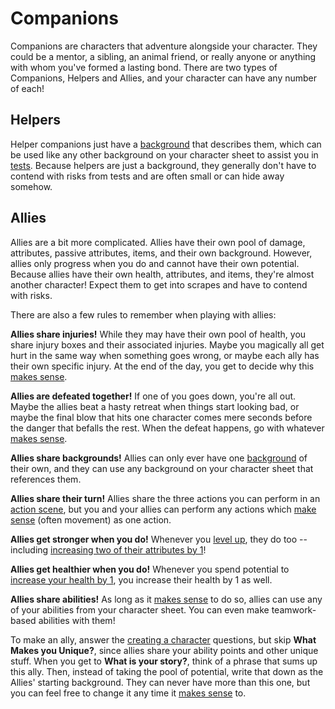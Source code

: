 # Companions

Companions are characters that adventure alongside your character. They could be a mentor, a sibling, an animal friend, or really anyone or anything with whom you've formed a lasting bond. There are two types of Companions, Helpers and Allies, and your character can have any number of each!

## Helpers

Helper companions just have a [background](../character/backgrounds.md) that describes them, which can be used like any other background on your character sheet to assist you in [tests](../gameplay/tests.md). Because helpers are just a background, they generally don't have to contend with risks from tests and are often small or can hide away somehow.

## Allies

Allies are a bit more complicated. Allies have their own pool of damage, attributes, passive attributes, items, and their own background. However, allies only progress when you do and cannot have their own potential. Because allies have their own health, attributes, and items, they're almost another character! Expect them to get into scrapes and have to contend with risks.

There are also a few rules to remember when playing with allies:

**Allies share injuries!** While they may have their own pool of health, you share injury boxes and their associated injuries. Maybe you magically all get hurt in the same way when something goes wrong, or maybe each ally has their own specific injury. At the end of the day, you get to decide why this [makes sense](../getting_started/index.md#narrative-truth).

**Allies are defeated together!** If one of you goes down, you're all out. Maybe the allies beat a hasty retreat when things start looking bad, or maybe the final blow that hits one character comes mere seconds before the danger that befalls the rest. When the defeat happens, go with whatever [makes sense](../getting_started/index.md#narrative-truth).

**Allies share backgrounds!** Allies can only ever have one [background](../character/backgrounds.md) of their own, and they can use any background on your character sheet that references them. 

**Allies share their turn!** Allies share the three actions you can perform in an [action scene](../gameplay/action.md), but you and your allies can perform any actions which [make sense](../getting_started/index.md#narrative-truth) (often movement) as one action.

**Allies get stronger when you do!** Whenever you [level up](../gameplay/advancement.md#leveling-up), they do too -- including [increasing two of their attributes by 1](../gameplay/advancement.md#increase-your-attributes)!

**Allies get healthier when you do!** Whenever you spend potential to [increase your health by 1](../gameplay/advancement.md#potential), you increase their health by 1 as well.

**Allies share abilities!** As long as it [makes sense](../getting_started/index.md#narrative-truth) to do so, allies can use any of your abilities from your character sheet. You can even make teamwork-based abilities with them!

To make an ally, answer the [creating a character](../getting_started/creation,md) questions, but skip **What Makes you Unique?**, since allies share your ability points and other unique stuff. When you get to **What is your story?**, think of a phrase that sums up this ally. Then, instead of taking the pool of potential, write that down as the Allies' starting background. They can never have more than this one, but you can feel free to change it any time it [makes sense](../getting_started/index.md#narrative-truth) to.

